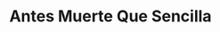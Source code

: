 ---
title: "Antes Muerte Que Sencilla"
url: /santa-cruz-de-la-sierra/antes-muerte-que-sencilla/
shop: Kosmetik
---